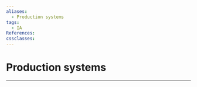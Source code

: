 ```yaml
---
aliases:
  - Production systems
tags:
  - IA
References: 
cssclasses:
---
```

# Production systems




***